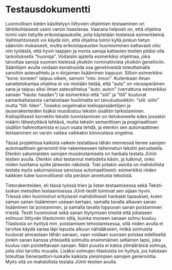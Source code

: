 # Testausdokumentti

Luonnollisen kielen käsittelyyn liittyvien ohjelmien testaaminen on lähtökohtaisesti usein varsin haastavaa. Vaarana helposti on, että ohjelma toimii vain tietyille erikoistapauksille, joita käytetään testeissä esimerkkeinä. Vaihtoehtoisesti voi käydä niin, että ohjelma toimii kyllä jonkun tietyn säännön mukaisesti, mutta erikoistapausten huomioiminen kattavasti olisi niin työlästä, että hyvin laajojen ja monia sanoja kattavien testien pitäisi olla tarkoituksella "huonoja". Voitaisiin ajatella esimerkiksi ohjelmaa, joka taivuttaa sanoja suomen kielessä yksikön nominatiivista yksikön genetiiviin. Sääntöjen avulla voidaan konstruoida osa genetiiveistä toteuttamalla sanoihin astevaihtelu ja n-kirjaimen lisääminen loppuun. Silloin esimerkiksi "kone: koneen" taipuu oikein, samoin "into: innon". Kuitenkaan ilman sanatietokantaa ohjelma ei voi mistään tietää, että "auto" on vierasperäinen sana ja taipuu siksi ilman astevaihtelua "auto: auton" (verrattuna esimerkiksi sanaan "hauta: haudan") tai esimerkiksi että "siili" ja "tiili" kuuluvat samankaltaisesta vartalostaan huolimatta eri taivutusluokkiin: "siili: siilin" mutta "tiili: tiilen". Toiseksi ongelmaksi kielioppisääntöjen ja lauserakenteiden lisäksi muodostuu tekstin sisällön tarkistaminen. Kieliopillisesti korrektin tekstin tunnistaminen on tietokoneelle edes jossakin määrin lähestyttävä tehtävä, mutta tekstin semanttisen ja pragmaattisen sisällön hahmottamista ei juuri osata tehdä, ja etenkin sen automaattinen testaaminen on varsin vaikea vaikkakin kiinnostava ongelma.

Tässä projektissa kaikista vaikein testattava tähän mennessä lienee sanojen automaattinen generointi trie-rakenteeseen tallennetun tekstin perusteella. Etenkin satunnaisten sanojen muodostamiseta on hankala testata JUnit-testien avulla. Olenkin siksi testannut metodeita käsin, ja tutkinut, onko niiden tuottama syöte järkevän näköistä. Toki joitakin asioita on mahdollista testata myös satunnaisissa sanoissa automaattisesti: esimerkiksi niiden kaikkien tulee luonnollisesti olla peräisin annetusta tekstistä.

Tietorakenteiden, eli tässä työssä trien ja listan testaamisessa sekä Teksti-luokan metodien testaamisessa JUnit-testit toimivat sen sijaan hyvin. Triessä olen huomioinut erityisesti mahdollisesti hankalat tapaukset, kuten saman sanan lisääminen useaan kertaan, samalla tavalla alkavan sanan lisääminen tai poistaminen, ja samalla tavalla loppuvan sanan poistaminen triestä. Testit huomioivat sekä sanan löytymisen triestä että jokaiseen solmuun liittyvän tilastoinnin siitä, kuinka moneen sanaan solmu kuuluu. Tilastosta on hyötyä mm. poistamisen tehostamisessa, sillä niiden avulla ei tarvitse käydä sanaa läpi lopusta alkuun nähdäkseen, mitkä solmuista kuuluvat ainoastaan tähän sanaan, vaan voidaan suoraan poistaa edelliseltä jonkin sanan kanssa yhteiseltä solmulta ensimmäinen sellainen lapsi, joka kuuluu vain poistettavaan sanaan. Näin puusta ei katoa ylimääräisiä solmuja, joita olisi tarvittu muualla. Lisäksi solmujen tilastoista on hyötyä, jos halutaan toteuttaa Generaattori-luokalle kaikista yleisimpien sanojen generointia. Myös sitä on mahdollista testata JUnit-testien avulla.
